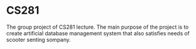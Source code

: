 # CS281
The group project of CS281 lecture. The main purpose of the project is to create artificial database management system that also satisfies needs of  scooter senting sompany.
